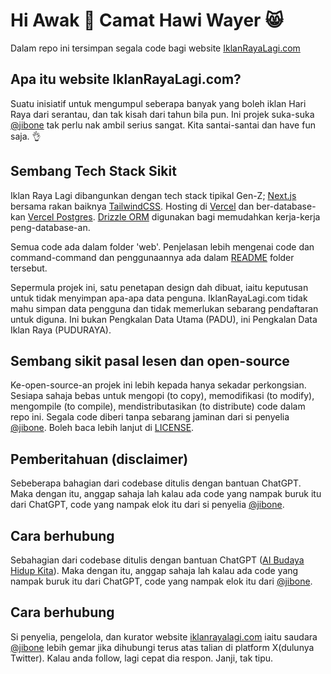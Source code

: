 # Hi Awak 👋 Camat Hawi Wayer 😸

Dalam repo ini tersimpan segala code bagi website [IklanRayaLagi.com](https://iklanrayalagi.com)

## Apa itu website IklanRayaLagi.com?

Suatu inisiatif untuk mengumpul seberapa banyak yang boleh iklan Hari Raya dari serantau, dan tak kisah dari tahun bila pun. Ini projek suka-suka [@jibone](https://twitter.com/jibone) tak perlu nak ambil serius sangat. Kita santai-santai dan have fun saja. 👌

## Sembang Tech Stack Sikit

Iklan Raya Lagi dibangunkan dengan tech stack tipikal Gen-Z; [Next.js](https://nextjs.org) bersama rakan baiknya [TailwindCSS](https://tailwindcss.com). Hosting di [Vercel](https://vercel.com) dan ber-database-kan [Vercel Postgres](https://vercel.com/storage/postgres). [Drizzle ORM](https://orm.drizzle.team) digunakan bagi memudahkan kerja-kerja peng-database-an.

Semua code ada dalam folder 'web'. Penjelasan lebih mengenai code dan command-command dan penggunaannya ada dalam [README](web/README.md) folder tersebut.

Sepermula projek ini, satu penetapan design dah dibuat, iaitu keputusan untuk tidak menyimpan apa-apa data penguna. IklanRayaLagi.com tidak mahu simpan data pengguna dan tidak memerlukan sebarang pendaftaran untuk diguna. Ini bukan Pengkalan Data Utama (PADU), ini Pengkalan Data Iklan Raya (PUDURAYA).

## Sembang sikit pasal lesen dan open-source

Ke-open-source-an projek ini lebih kepada hanya sekadar perkongsian. Sesiapa sahaja bebas untuk mengopi (to copy), memodifikasi (to modify), mengompile (to compile), mendistributasikan (to distribute) code dalam repo ini. Segala code diberi tanpa sebarang jaminan dari si penyelia [@jibone](https://twitter.com/jibone). Boleh baca lebih lanjut di [LICENSE](LICENSE).

## Pemberitahuan (disclaimer)

Sebeberapa bahagian dari codebase ditulis dengan bantuan ChatGPT. Maka dengan itu, anggap sahaja lah kalau ada code yang nampak buruk itu dari ChatGPT, code yang nampak elok itu dari si penyelia [@jibone](https://twitter.com/jibone).

## Cara berhubung

Sebahagian dari codebase ditulis dengan bantuan ChatGPT ([AI Budaya Hidup Kita](https://x.com/jibone/status/1772508756535832679?s=20)). Maka dengan itu, anggap sahaja lah kalau ada code yang nampak buruk itu dari ChatGPT, code yang nampak elok itu dari [@jibone](https://twitter.com/jibone).

## Cara berhubung

Si penyelia, pengelola, dan kurator website [iklanrayalagi.com](https://iklanrayalagi.com) iaitu saudara [@jibone](https://twitter.com/jibone) lebih gemar jika dihubungi terus atas talian di platform X(dulunya Twitter). Kalau anda follow, lagi cepat dia respon. Janji, tak tipu.
